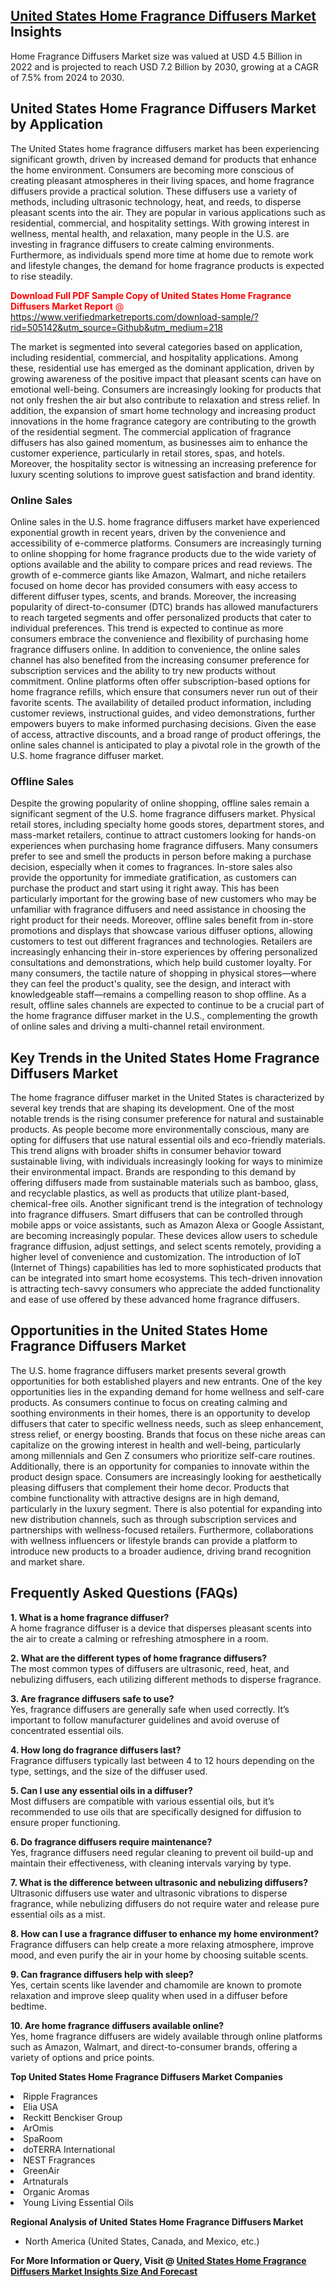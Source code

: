 <h2><a href="https://www.verifiedmarketreports.com/download-sample/?rid=505142&amp;utm_source=Github&amp;utm_medium=218" target="_blank">United States Home Fragrance Diffusers Market</a> Insights</h2><p>Home Fragrance Diffusers Market size was valued at USD 4.5 Billion in 2022 and is projected to reach USD 7.2 Billion by 2030, growing at a CAGR of 7.5% from 2024 to 2030.</p><p><h2>United States Home Fragrance Diffusers Market by Application</h2> The United States home fragrance diffusers market has been experiencing significant growth, driven by increased demand for products that enhance the home environment. Consumers are becoming more conscious of creating pleasant atmospheres in their living spaces, and home fragrance diffusers provide a practical solution. These diffusers use a variety of methods, including ultrasonic technology, heat, and reeds, to disperse pleasant scents into the air. They are popular in various applications such as residential, commercial, and hospitality settings. With growing interest in wellness, mental health, and relaxation, many people in the U.S. are investing in fragrance diffusers to create calming environments. Furthermore, as individuals spend more time at home due to remote work and lifestyle changes, the demand for home fragrance products is expected to rise steadily. <p><span class=""><span style="color: #ff0000;"><strong>Download Full PDF Sample Copy of United States Home Fragrance Diffusers Market Report</strong> @ </span><a href="https://www.verifiedmarketreports.com/download-sample/?rid=505142&amp;utm_source=Github&amp;utm_medium=218" target="_blank">https://www.verifiedmarketreports.com/download-sample/?rid=505142&amp;utm_source=Github&amp;utm_medium=218</a></span></p> The market is segmented into several categories based on application, including residential, commercial, and hospitality applications. Among these, residential use has emerged as the dominant application, driven by growing awareness of the positive impact that pleasant scents can have on emotional well-being. Consumers are increasingly looking for products that not only freshen the air but also contribute to relaxation and stress relief. In addition, the expansion of smart home technology and increasing product innovations in the home fragrance category are contributing to the growth of the residential segment. The commercial application of fragrance diffusers has also gained momentum, as businesses aim to enhance the customer experience, particularly in retail stores, spas, and hotels. Moreover, the hospitality sector is witnessing an increasing preference for luxury scenting solutions to improve guest satisfaction and brand identity. <h3>Online Sales</h3> Online sales in the U.S. home fragrance diffusers market have experienced exponential growth in recent years, driven by the convenience and accessibility of e-commerce platforms. Consumers are increasingly turning to online shopping for home fragrance products due to the wide variety of options available and the ability to compare prices and read reviews. The growth of e-commerce giants like Amazon, Walmart, and niche retailers focused on home decor has provided consumers with easy access to different diffuser types, scents, and brands. Moreover, the increasing popularity of direct-to-consumer (DTC) brands has allowed manufacturers to reach targeted segments and offer personalized products that cater to individual preferences. This trend is expected to continue as more consumers embrace the convenience and flexibility of purchasing home fragrance diffusers online. In addition to convenience, the online sales channel has also benefited from the increasing consumer preference for subscription services and the ability to try new products without commitment. Online platforms often offer subscription-based options for home fragrance refills, which ensure that consumers never run out of their favorite scents. The availability of detailed product information, including customer reviews, instructional guides, and video demonstrations, further empowers buyers to make informed purchasing decisions. Given the ease of access, attractive discounts, and a broad range of product offerings, the online sales channel is anticipated to play a pivotal role in the growth of the U.S. home fragrance diffuser market. <h3>Offline Sales</h3> Despite the growing popularity of online shopping, offline sales remain a significant segment of the U.S. home fragrance diffusers market. Physical retail stores, including specialty home goods stores, department stores, and mass-market retailers, continue to attract customers looking for hands-on experiences when purchasing home fragrance diffusers. Many consumers prefer to see and smell the products in person before making a purchase decision, especially when it comes to fragrances. In-store sales also provide the opportunity for immediate gratification, as customers can purchase the product and start using it right away. This has been particularly important for the growing base of new customers who may be unfamiliar with fragrance diffusers and need assistance in choosing the right product for their needs. Moreover, offline sales benefit from in-store promotions and displays that showcase various diffuser options, allowing customers to test out different fragrances and technologies. Retailers are increasingly enhancing their in-store experiences by offering personalized consultations and demonstrations, which help build customer loyalty. For many consumers, the tactile nature of shopping in physical stores—where they can feel the product's quality, see the design, and interact with knowledgeable staff—remains a compelling reason to shop offline. As a result, offline sales channels are expected to continue to be a crucial part of the home fragrance diffuser market in the U.S., complementing the growth of online sales and driving a multi-channel retail environment. <h2>Key Trends in the United States Home Fragrance Diffusers Market</h2> The home fragrance diffuser market in the United States is characterized by several key trends that are shaping its development. One of the most notable trends is the rising consumer preference for natural and sustainable products. As people become more environmentally conscious, many are opting for diffusers that use natural essential oils and eco-friendly materials. This trend aligns with broader shifts in consumer behavior toward sustainable living, with individuals increasingly looking for ways to minimize their environmental impact. Brands are responding to this demand by offering diffusers made from sustainable materials such as bamboo, glass, and recyclable plastics, as well as products that utilize plant-based, chemical-free oils. Another significant trend is the integration of technology into fragrance diffusers. Smart diffusers that can be controlled through mobile apps or voice assistants, such as Amazon Alexa or Google Assistant, are becoming increasingly popular. These devices allow users to schedule fragrance diffusion, adjust settings, and select scents remotely, providing a higher level of convenience and customization. The introduction of IoT (Internet of Things) capabilities has led to more sophisticated products that can be integrated into smart home ecosystems. This tech-driven innovation is attracting tech-savvy consumers who appreciate the added functionality and ease of use offered by these advanced home fragrance diffusers. <h2>Opportunities in the United States Home Fragrance Diffusers Market</h2> The U.S. home fragrance diffusers market presents several growth opportunities for both established players and new entrants. One of the key opportunities lies in the expanding demand for home wellness and self-care products. As consumers continue to focus on creating calming and soothing environments in their homes, there is an opportunity to develop diffusers that cater to specific wellness needs, such as sleep enhancement, stress relief, or energy boosting. Brands that focus on these niche areas can capitalize on the growing interest in health and well-being, particularly among millennials and Gen Z consumers who prioritize self-care routines. Additionally, there is an opportunity for companies to innovate within the product design space. Consumers are increasingly looking for aesthetically pleasing diffusers that complement their home decor. Products that combine functionality with attractive designs are in high demand, particularly in the luxury segment. There is also potential for expanding into new distribution channels, such as through subscription services and partnerships with wellness-focused retailers. Furthermore, collaborations with wellness influencers or lifestyle brands can provide a platform to introduce new products to a broader audience, driving brand recognition and market share. <h2>Frequently Asked Questions (FAQs)</h2> <p><strong>1. What is a home fragrance diffuser?</strong><br>A home fragrance diffuser is a device that disperses pleasant scents into the air to create a calming or refreshing atmosphere in a room.</p> <p><strong>2. What are the different types of home fragrance diffusers?</strong><br>The most common types of diffusers are ultrasonic, reed, heat, and nebulizing diffusers, each utilizing different methods to disperse fragrance.</p> <p><strong>3. Are fragrance diffusers safe to use?</strong><br>Yes, fragrance diffusers are generally safe when used correctly. It’s important to follow manufacturer guidelines and avoid overuse of concentrated essential oils.</p> <p><strong>4. How long do fragrance diffusers last?</strong><br>Fragrance diffusers typically last between 4 to 12 hours depending on the type, settings, and the size of the diffuser used.</p> <p><strong>5. Can I use any essential oils in a diffuser?</strong><br>Most diffusers are compatible with various essential oils, but it’s recommended to use oils that are specifically designed for diffusion to ensure proper functioning.</p> <p><strong>6. Do fragrance diffusers require maintenance?</strong><br>Yes, fragrance diffusers need regular cleaning to prevent oil build-up and maintain their effectiveness, with cleaning intervals varying by type.</p> <p><strong>7. What is the difference between ultrasonic and nebulizing diffusers?</strong><br>Ultrasonic diffusers use water and ultrasonic vibrations to disperse fragrance, while nebulizing diffusers do not require water and release pure essential oils as a mist.</p> <p><strong>8. How can I use a fragrance diffuser to enhance my home environment?</strong><br>Fragrance diffusers can help create a more relaxing atmosphere, improve mood, and even purify the air in your home by choosing suitable scents.</p> <p><strong>9. Can fragrance diffusers help with sleep?</strong><br>Yes, certain scents like lavender and chamomile are known to promote relaxation and improve sleep quality when used in a diffuser before bedtime.</p> <p><strong>10. Are home fragrance diffusers available online?</strong><br>Yes, home fragrance diffusers are widely available through online platforms such as Amazon, Walmart, and direct-to-consumer brands, offering a variety of options and price points.</p></p><p><strong>Top United States Home Fragrance Diffusers Market Companies</strong></p><div data-test-id=""><p><li>Ripple Fragrances</li><li> Elia USA</li><li> Reckitt Benckiser Group</li><li> ArOmis</li><li> SpaRoom</li><li> doTERRA International</li><li> NEST Fragrances</li><li> GreenAir</li><li> Artnaturals</li><li> Organic Aromas</li><li> Young Living Essential Oils</li></p><div><strong>Regional Analysis of&nbsp;United States Home Fragrance Diffusers Market</strong></div><ul><li dir="ltr"><p dir="ltr">North America&nbsp;(United States, Canada, and Mexico, etc.)</p></li></ul><p><strong>For More Information or Query, Visit @&nbsp;</strong><strong><a href="https://www.verifiedmarketreports.com/product/home-fragrance-diffusers-market/?utm_source=Github&amp;utm_medium=218" target="_blank">United States Home Fragrance Diffusers Market Insights Size And Forecast</a></strong></p></div>
